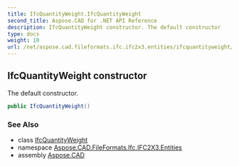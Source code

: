 ```yaml
---
title: IfcQuantityWeight.IfcQuantityWeight
second_title: Aspose.CAD for .NET API Reference
description: IfcQuantityWeight constructor. The default constructor
type: docs
weight: 10
url: /net/aspose.cad.fileformats.ifc.ifc2x3.entities/ifcquantityweight/ifcquantityweight/
---
```

## IfcQuantityWeight constructor

The default constructor.

```csharp
public IfcQuantityWeight()
```

### See Also

* class [IfcQuantityWeight](../)
* namespace [Aspose.CAD.FileFormats.Ifc.IFC2X3.Entities](../../ifcquantityweight/)
* assembly [Aspose.CAD](../../../)


